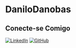 # DaniloDanobas

## Conecte-se Comigo

[![LinkedIn](https://img.shields.io/badge/LinkedIn-0077B5?style=for-the-badge&logo=linkedin&logoColor=white)](https://www.linkedin.com/in/danilo-de-araújo-385744168/)
[![GitHub](https://img.shields.io/badge/GitHub-100000?style=for-the-badge&logo=github&logoColor=white)](https://github.com/danilodanobas)
